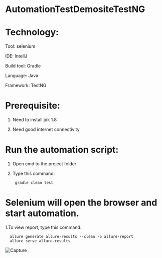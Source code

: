 # AutomationTestDemositeTestNG

# Technology:

Tool: selenium

IDE: IntelIJ

Build tool: Gradle

Language: Java

Framework: TestNG

# Prerequisite:

1. Need to install jdk 1.8

2. Need good internet connectivity

# Run the automation script:

1. Open cmd to the project folder

2. Type this command:

        gradle clean test
    
# Selenium will open the browser and start automation.

1.To view report, type this command:

      allure generate allure-results --clean -o allure-report
      allure serve allure-results
 
 
 ![Capture](https://user-images.githubusercontent.com/78067017/154113734-9182c791-7571-424d-917a-236b8bf36eb7.PNG)

